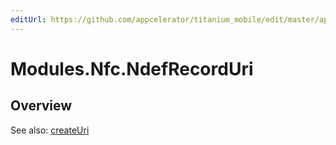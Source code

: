 ```yaml
---
editUrl: https://github.com/appcelerator/titanium_mobile/edit/master/apidoc/NdefRecord.yml
---
```

# Modules.Nfc.NdefRecordUri

<TypeHeader/>

## Overview

See also:
[createUri](http://developer.android.com/reference/android/nfc/NdefRecord.html#createUri(java.lang.String))

<ApiDocs/>
